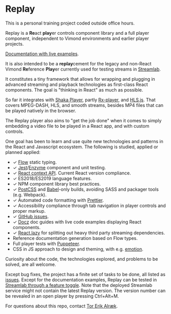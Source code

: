 # Replay

This is a personal training project coded outside office hours.

Replay is a **Re**act **play**er controls component library and a full player component, independent to Vimond environments and earlier player projects.

[Documentation with live examples](http://files.vimond.com/docs/replay/latest/).

It is also intended to be a **replay**cement for the legacy and non-React Vimond **Re**ference **Play**er currently used for testing streams in [Streamlab](http://streamlab.ops.vmp.vimondtv.com/).

It constitutes a tiny framework that allows for wrapping and plugging in advanced streaming and playback technologies as first-class React components. The goal is "thinking in React" as much as possible.

So far it integrates with [Shaka Player](https://github.com/google/shaka-player), partly [Rx-player](https://github.com/canalplus/rx-player), and [HLS.js](https://github.com/video-dev/hls.js). That covers MPEG-DASH, HLS, and smooth streams, besides MP4 files that can be played natively in the browser.

The Replay player also aims to "get the job done" when it comes to simply embedding a video file to be played in a React app, and with custom controls.

One goal has been to learn and use quite new technologies and patterns in the React and Javascript ecosystem. The following is studied, applied or planned applied:

* ✓ [Flow](https://flow.org) static typing.
* ✓ [Jest](https://jestjs.io/)/[Enzyme](https://airbnb.io/enzyme/) component and unit testing.
* ✓ [React context API](https://reactjs.org/docs/context.html). Current React version compliance.
* ✓ ES2018/ES2019 language features.
* ✓ NPM component library best practices. 
* ✓ [PostCSS](https://postcss.org/) and [Babel](https://babeljs.io/)-only builds, avoiding SASS and packager tools (e.g. Webpack).
* ✓ Automated code formatting with [Prettier](https://prettier.io/).
* ✓ Accessibility compliance through tab navigation in player controls and proper markup.
* ✓ [GitHub issues](https://github.com/vimond/replay/issues/).
* ✓ [Docz](https://docz.site) doc guides with live code examples displaying React components.
* ✓ [React.lazy](https://reactjs.org/blog/2018/10/23/react-v-16-6.html) for splitting out heavy third party streaming dependencies.
* Reference documentation generation based on Flow types.
* Full player tests with [Puppeteer](https://developers.google.com/web/tools/puppeteer/).
* CSS in JS approach to design and theming, with e.g. [emotion](https://emotion.sh/).

Curiosity about the code, the technologies explored, and problems to be solved, are all welcome.

Except bug fixes, the project has a finite set of tasks to be done, all listed as [issues](https://github.com/vimond/replay/issues). Except for the documentation examples, Replay can be tested in [Streamlab through a feature toggle](https://streamlab.ops.vmp.vimondtv.com/?features=replay). Note that the deployed Streamlab service might not contain the latest Replay version. The version number can be revealed in an open player by pressing Ctrl+Alt+M.

For questions about this repo, contact [Tor Erik Alræk](mailto:torerik@vimond.com).
